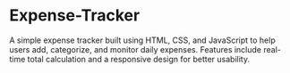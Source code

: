 # Expense-Tracker
A simple expense tracker built using HTML, CSS, and JavaScript to help users add, categorize, and monitor daily expenses. Features include real-time total calculation and a responsive design for better usability.
